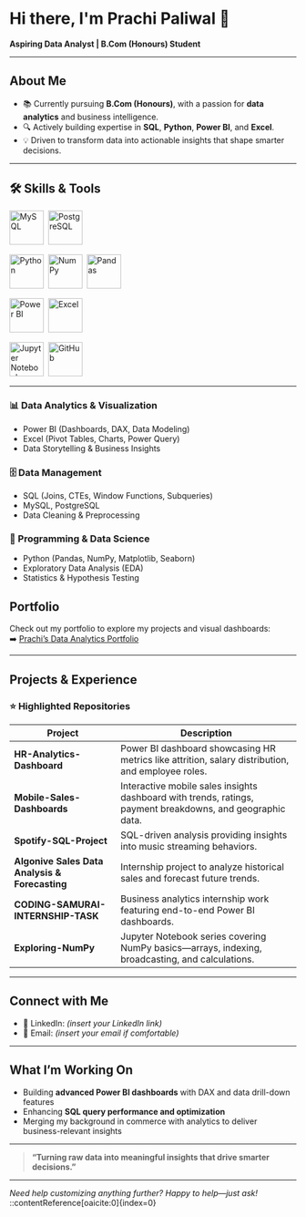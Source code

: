 # Hi there, I'm **Prachi Paliwal** 👋

**Aspiring Data Analyst | B.Com (Honours) Student**

---

##  About Me

- 📚 Currently pursuing **B.Com (Honours)**, with a passion for **data analytics** and business intelligence.  
- 🔍 Actively building expertise in **SQL**, **Python**, **Power BI**, and **Excel**.  
- 💡 Driven to transform data into actionable insights that shape smarter decisions.

---

## 🛠️ Skills & Tools  

<p align="center">

  <!-- SQL -->
  <img src="https://cdn.jsdelivr.net/gh/devicons/devicon/icons/mysql/mysql-original-wordmark.svg" title="MySQL" alt="MySQL" width="60" height="60"/>&nbsp;
  <img src="https://cdn.jsdelivr.net/gh/devicons/devicon/icons/postgresql/postgresql-original-wordmark.svg" title="PostgreSQL" alt="PostgreSQL" width="60" height="60"/>&nbsp;

  <!-- Python -->
  <img src="https://cdn.jsdelivr.net/gh/devicons/devicon/icons/python/python-original-wordmark.svg" title="Python" alt="Python" width="60" height="60"/>&nbsp;
  <img src="https://cdn.jsdelivr.net/gh/devicons/devicon/icons/numpy/numpy-original.svg" title="NumPy" alt="NumPy" width="60" height="60"/>&nbsp;
  <img src="https://cdn.jsdelivr.net/gh/devicons/devicon/icons/pandas/pandas-original-wordmark.svg" title="Pandas" alt="Pandas" width="60" height="60"/>&nbsp;

  <!-- Visualization -->
  <img src="https://img.icons8.com/color/96/power-bi.png" title="Power BI" alt="Power BI" width="60" height="60"/>&nbsp;
  <img src="https://img.icons8.com/color/96/microsoft-excel-2019--v1.png" title="Excel" alt="Excel" width="60" height="60"/>&nbsp;

  <!-- Tools -->
  <img src="https://cdn.jsdelivr.net/gh/devicons/devicon/icons/jupyter/jupyter-original-wordmark.svg" title="Jupyter Notebook" alt="Jupyter Notebook" width="60" height="60"/>&nbsp;
  <img src="https://cdn.jsdelivr.net/gh/devicons/devicon/icons/github/github-original-wordmark.svg" title="GitHub" alt="GitHub" width="60" height="60"/>&nbsp;

</p>

---

### 📊 Data Analytics & Visualization  
- Power BI (Dashboards, DAX, Data Modeling)  
- Excel (Pivot Tables, Charts, Power Query)  
- Data Storytelling & Business Insights  

### 🗄️ Data Management  
- SQL (Joins, CTEs, Window Functions, Subqueries)  
- MySQL, PostgreSQL  
- Data Cleaning & Preprocessing  

### 🐍 Programming & Data Science  
- Python (Pandas, NumPy, Matplotlib, Seaborn)  
- Exploratory Data Analysis (EDA)  
- Statistics & Hypothesis Testing  

##  Portfolio

Check out my portfolio to explore my projects and visual dashboards:   
➡️ [Prachi’s Data Analytics Portfolio](https://prachi-portfolio.web.app/)

---

##  Projects & Experience

### ⭐ Highlighted Repositories

| Project | Description |
|---------|-------------|
| **HR-Analytics-Dashboard** | Power BI dashboard showcasing HR metrics like attrition, salary distribution, and employee roles. |
| **Mobile-Sales-Dashboards** | Interactive mobile sales insights dashboard with trends, ratings, payment breakdowns, and geographic data. |
| **Spotify-SQL-Project** | SQL-driven analysis providing insights into music streaming behaviors. |
| **Algonive Sales Data Analysis & Forecasting** | Internship project to analyze historical sales and forecast future trends. |
| **CODING-SAMURAI-INTERNSHIP-TASK** | Business analytics internship work featuring end-to-end Power BI dashboards. |
| **Exploring-NumPy** | Jupyter Notebook series covering NumPy basics—arrays, indexing, broadcasting, and calculations. |

---

##  Connect with Me

- 💼 LinkedIn: *(insert your LinkedIn link)*  
- 📧 Email: *(insert your email if comfortable)*  

---

##  What I’m Working On

- Building **advanced Power BI dashboards** with DAX and data drill-down features  
- Enhancing **SQL query performance and optimization**  
- Merging my background in commerce with analytics to deliver business-relevant insights  

---

> **“Turning raw data into meaningful insights that drive smarter decisions.”**

---

 *Need help customizing anything further? Happy to help—just ask!*
::contentReference[oaicite:0]{index=0}

